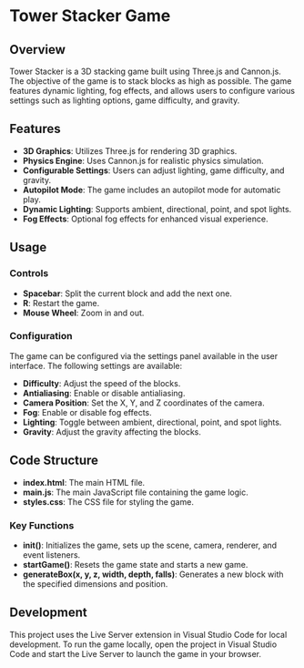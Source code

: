 # Tower Stacker Game

## Overview

Tower Stacker is a 3D stacking game built using Three.js and Cannon.js. The objective of the game is to stack blocks as high as possible. The game features dynamic lighting, fog effects, and allows users to configure various settings such as lighting options, game difficulty, and gravity.

## Features

* **3D Graphics**: Utilizes Three.js for rendering 3D graphics.
* **Physics Engine**: Uses Cannon.js for realistic physics simulation.
* **Configurable Settings**: Users can adjust lighting, game difficulty, and gravity.
* **Autopilot Mode**: The game includes an autopilot mode for automatic play.
* **Dynamic Lighting**: Supports ambient, directional, point, and spot lights.
* **Fog Effects**: Optional fog effects for enhanced visual experience.

## Usage

### Controls

* **Spacebar**: Split the current block and add the next one.
* **R**: Restart the game.
* **Mouse Wheel**: Zoom in and out.

### Configuration

The game can be configured via the settings panel available in the user interface. The following settings are available:

* **Difficulty**: Adjust the speed of the blocks.
* **Antialiasing**: Enable or disable antialiasing.
* **Camera Position**: Set the X, Y, and Z coordinates of the camera.
* **Fog**: Enable or disable fog effects.
* **Lighting**: Toggle between ambient, directional, point, and spot lights.
* **Gravity**: Adjust the gravity affecting the blocks.

## Code Structure

* **index.html**: The main HTML file.
* **main.js**: The main JavaScript file containing the game logic.
* **styles.css**: The CSS file for styling the game.

### Key Functions

* **init()**: Initializes the game, sets up the scene, camera, renderer, and event listeners.
* **startGame()**: Resets the game state and starts a new game.
* **generateBox(x, y, z, width, depth, falls)**: Generates a new block with the specified dimensions and position.

## Development

This project uses the Live Server extension in Visual Studio Code for local development. To run the game locally, open the project in Visual Studio Code and start the Live Server to launch the game in your browser.

